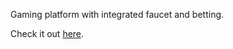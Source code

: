 Gaming platform with integrated faucet and betting.

Check it out [here](https://betfury.io/?r=60999a4e6ae4d96d351646eb).